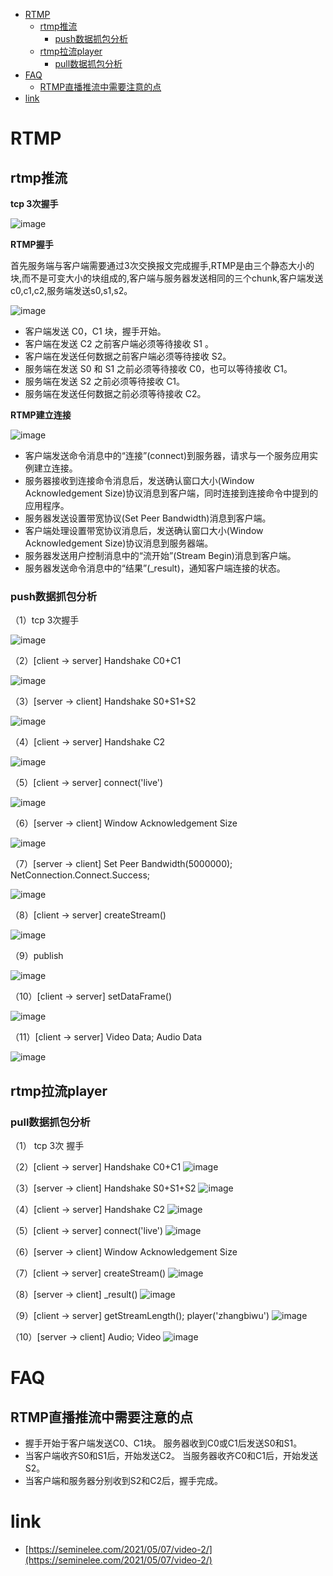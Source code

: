<!-- TOC -->

- [RTMP](#rtmp)
  - [rtmp推流](#rtmp推流)
    - [push数据抓包分析](#push数据抓包分析)
  - [rtmp拉流player](#rtmp拉流player)
    - [pull数据抓包分析](#pull数据抓包分析)
- [FAQ](#faq)
  - [RTMP直播推流中需要注意的点](#rtmp直播推流中需要注意的点)
- [link](#link)

<!-- /TOC -->

# RTMP

## rtmp推流

**tcp 3次握手**

![image](https://user-images.githubusercontent.com/17688273/151367387-033e6e19-cc2c-422f-a708-0aeb1b54af8c.png)


**RTMP握手**

首先服务端与客户端需要通过3次交换报文完成握手,RTMP是由三个静态大小的块,而不是可变大小的块组成的,客户端与服务器发送相同的三个chunk,客户端发送c0,c1,c2,服务端发送s0,s1,s2。

![image](https://user-images.githubusercontent.com/17688273/151366769-4ffb1ea8-3411-47f0-9fbd-4ca2b897a2c1.png)

* 客户端发送 C0，C1 块，握手开始。
* 客户端在发送 C2 之前客户端必须等待接收 S1 。
* 客户端在发送任何数据之前客户端必须等待接收 S2。
* 服务端在发送 S0 和 S1 之前必须等待接收 C0，也可以等待接收 C1。
* 服务端在发送 S2 之前必须等待接收 C1。
* 服务端在发送任何数据之前必须等待接收 C2。

**RTMP建立连接**

![image](https://user-images.githubusercontent.com/17688273/151366968-e16d000c-1ddb-4020-b180-5f832a319d56.png)

* 客户端发送命令消息中的“连接”(connect)到服务器，请求与一个服务应用实例建立连接。
* 服务器接收到连接命令消息后，发送确认窗口大小(Window Acknowledgement Size)协议消息到客户端，同时连接到连接命令中提到的应用程序。
* 服务器发送设置带宽协议(Set Peer Bandwidth)消息到客户端。
* 客户端处理设置带宽协议消息后，发送确认窗口大小(Window Acknowledgement Size)协议消息到服务器端。
* 服务器发送用户控制消息中的“流开始”(Stream Begin)消息到客户端。
* 服务器发送命令消息中的“结果”(_result)，通知客户端连接的状态。


### push数据抓包分析

（1）tcp 3次握手

![image](https://user-images.githubusercontent.com/17688273/151356256-db02b030-0b67-40e5-8f1b-e0083a10ac19.png)


（2）[client -> server] Handshake C0+C1 

![image](https://user-images.githubusercontent.com/17688273/151356966-b274e0bb-cfcb-44f3-8d05-a46aea46d271.png)


（3）[server -> client] Handshake S0+S1+S2

![image](https://user-images.githubusercontent.com/17688273/151357271-78302be9-87f6-46c3-8065-23f252dc3501.png)

（4）[client -> server] Handshake C2

![image](https://user-images.githubusercontent.com/17688273/151357896-8da6a4ef-d340-4050-8613-b3ee06fa7eb5.png)


（5）[client -> server] connect('live') 

![image](https://user-images.githubusercontent.com/17688273/151359231-20b2f87a-cd5c-4986-ad9b-57c27ce5d1a5.png)


（6）[server -> client] Window Acknowledgement Size

![image](https://user-images.githubusercontent.com/17688273/151360346-275a8dfc-810e-4ae5-92a2-02fa6318ff3f.png)

（7）[server -> client] Set Peer Bandwidth(5000000); NetConnection.Connect.Success;

![image](https://user-images.githubusercontent.com/17688273/151361033-413b148d-2258-4299-a698-2f66c259f16e.png)

（8）[client -> server] createStream()

![image](https://user-images.githubusercontent.com/17688273/151361676-024f6a4c-fae1-43b6-b9b7-96ef7f610862.png)

（9）publish

![image](https://user-images.githubusercontent.com/17688273/151362836-bc326fb1-0114-48bc-b21c-d244c1e08e33.png)

（10）[client -> server] setDataFrame()

![image](https://user-images.githubusercontent.com/17688273/151363724-c4d15e6c-bca7-48f5-942f-979df1edb011.png)

（11）[client -> server] Video Data; Audio Data

![image](https://user-images.githubusercontent.com/17688273/151363964-912042b6-167b-4343-b6bb-feb63b92ecf7.png)


## rtmp拉流player

### pull数据抓包分析

（1） tcp 3次 握手

（2）[client -> server] Handshake C0+C1 
![image](https://user-images.githubusercontent.com/17688273/151473525-429dc786-52db-42ef-9f29-861563f79e64.png)

（3）[server -> client] Handshake S0+S1+S2
![image](https://user-images.githubusercontent.com/17688273/151473719-61559bd7-9bcb-4a0a-80c4-2f77aa626a44.png)

（4）[client -> server] Handshake C2
![image](https://user-images.githubusercontent.com/17688273/151473808-244bb8f1-271f-461c-add9-0bc591d5e7ad.png)

（5）[client -> server] connect('live') 
![image](https://user-images.githubusercontent.com/17688273/151473936-116230a5-0e98-44ec-8725-2edebb095c40.png)

（6）[server -> client] Window Acknowledgement Size

（7）[client -> server] createStream()
![image](https://user-images.githubusercontent.com/17688273/151474326-69d445c4-de41-4b11-a380-1e063ec4c3c8.png)

（8）[server -> client] _result()
![image](https://user-images.githubusercontent.com/17688273/151474412-ba200052-2448-4e82-a2ed-dde50fb10a12.png)

（9）[client -> server] getStreamLength(); player('zhangbiwu')
![image](https://user-images.githubusercontent.com/17688273/151474561-5ba0db97-af49-4455-9e36-2179f6bfec18.png)

（10）[server -> client] Audio; Video
![image](https://user-images.githubusercontent.com/17688273/151474816-e83d5de2-fea8-4af8-ac49-3e3bb390f408.png)


# FAQ

## RTMP直播推流中需要注意的点
* 握手开始于客户端发送C0、C1块。 服务器收到C0或C1后发送S0和S1。
* 当客户端收齐S0和S1后，开始发送C2。 当服务器收齐C0和C1后，开始发送S2。
* 当客户端和服务器分别收到S2和C2后，握手完成。

# link

- [https://seminelee.com/2021/05/07/video-2/](https://seminelee.com/2021/05/07/video-2/)

